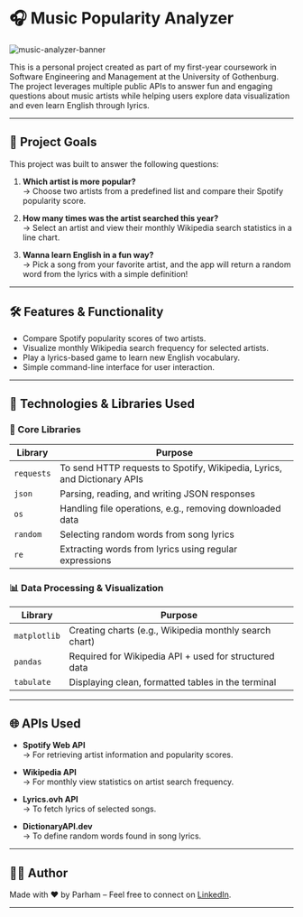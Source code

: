 # 🎧 Music Popularity Analyzer

![music-analyzer-banner](https://raw.githubusercontent.com/yourusername/your-repo/main/assets/banner.png)

This is a personal project created as part of my first-year coursework in Software Engineering and Management at the University of Gothenburg. The project leverages multiple public APIs to answer fun and engaging questions about music artists while helping users explore data visualization and even learn English through lyrics.

---

## 📌 Project Goals

This project was built to answer the following questions:

1. **Which artist is more popular?**  
   → Choose two artists from a predefined list and compare their Spotify popularity score.

2. **How many times was the artist searched this year?**  
   → Select an artist and view their monthly Wikipedia search statistics in a line chart.

3. **Wanna learn English in a fun way?**  
   → Pick a song from your favorite artist, and the app will return a random word from the lyrics with a simple definition!

---

## 🛠️ Features & Functionality

- Compare Spotify popularity scores of two artists.
- Visualize monthly Wikipedia search frequency for selected artists.
- Play a lyrics-based game to learn new English vocabulary.
- Simple command-line interface for user interaction.

---

## 🧰 Technologies & Libraries Used

### 🧪 Core Libraries

| Library    | Purpose                                                                  |
| ---------- | ------------------------------------------------------------------------ |
| `requests` | To send HTTP requests to Spotify, Wikipedia, Lyrics, and Dictionary APIs |
| `json`     | Parsing, reading, and writing JSON responses                             |
| `os`       | Handling file operations, e.g., removing downloaded data                 |
| `random`   | Selecting random words from song lyrics                                  |
| `re`       | Extracting words from lyrics using regular expressions                   |

### 📊 Data Processing & Visualization

| Library      | Purpose                                                |
| ------------ | ------------------------------------------------------ |
| `matplotlib` | Creating charts (e.g., Wikipedia monthly search chart) |
| `pandas`     | Required for Wikipedia API + used for structured data  |
| `tabulate`   | Displaying clean, formatted tables in the terminal     |

---

## 🌐 APIs Used

- **Spotify Web API**  
  → For retrieving artist information and popularity scores.

- **Wikipedia API**  
  → For monthly view statistics on artist search frequency.

- **Lyrics.ovh API**  
  → To fetch lyrics of selected songs.

- **DictionaryAPI.dev**  
  → To define random words found in song lyrics.

---

## 🙋‍♂️ Author

Made with ❤️ by Parham – Feel free to connect on [LinkedIn](https://www.linkedin.com/ali-parham-ashrafzadeh).

---
